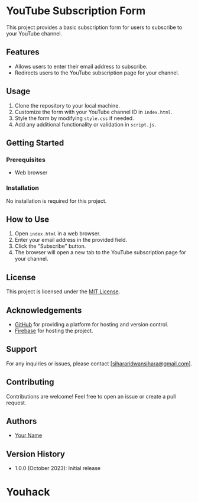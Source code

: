 # YouTube Subscription Form

This project provides a basic subscription form for users to subscribe to your YouTube channel.

## Features

- Allows users to enter their email address to subscribe.
- Redirects users to the YouTube subscription page for your channel.

## Usage

1. Clone the repository to your local machine.
2. Customize the form with your YouTube channel ID in `index.html`.
3. Style the form by modifying `style.css` if needed.
4. Add any additional functionality or validation in `script.js`.

## Getting Started

### Prerequisites

- Web browser

### Installation

No installation is required for this project.

## How to Use

1. Open `index.html` in a web browser.
2. Enter your email address in the provided field.
3. Click the "Subscribe" button.
4. The browser will open a new tab to the YouTube subscription page for your channel.

## License

This project is licensed under the [MIT License](LICENSE).

## Acknowledgements

- [GitHub](https://github.com) for providing a platform for hosting and version control.
- [Firebase](https://firebase.google.com/) for hosting the project.

## Support

For any inquiries or issues, please contact [sihararidwansihara@gmail.com].

## Contributing

Contributions are welcome! Feel free to open an issue or create a pull request.

## Authors

- [Your Name](https://github.com/sihara21)

## Version History

- 1.0.0 (October 2023): Initial release


# Youhack
